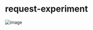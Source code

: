 # request-experiment
![image](https://github.com/user-attachments/assets/16f7a082-553d-4321-a49a-833f7a791d48)
